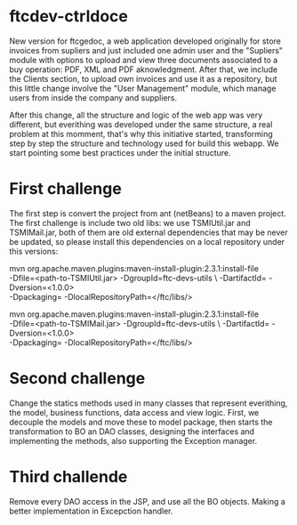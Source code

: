 # ftcdev-ctrldoce 

New version for ftcgedoc, a web application developed originally for store invoices from supliers and just included one admin user and the "Supliers" module with options to upload and view three documents associated to a buy operation: PDF, XML and PDF aknowledgment. After that, we include the Clients section, to upload own invoices and use it as a repository, but this little change involve the "User Management" module, which manage users from inside the company and suppliers. 

After this change, all the structure and logic of the web app was very different, but everithing was developed under the same structure, a real problem at this momment, that's why this initiative started, transforming step by step the structure and technology used for build this webapp. We start pointing some best practices under the initial structure.

# First challenge
The first step is convert the project from ant (netBeans) to a maven project. The first challenge is include two old libs:
we use TSMIUtil.jar and TSMIMail.jar, both of them are old external dependencies that may be never be updated, so please install this dependencies on a local repository under this versions:

  mvn org.apache.maven.plugins:maven-install-plugin:2.3.1:install-file \
                         -Dfile=<path-to-TSMIUtil.jar> -DgroupId=ftc-devs-utils \ 
                         -DartifactId=<TSMIUtil> -Dversion=<1.0.0> \
                         -Dpackaging=<jar> -DlocalRepositoryPath=</ftc/libs/>


  mvn org.apache.maven.plugins:maven-install-plugin:2.3.1:install-file \
                         -Dfile=<path-to-TSMIMail.jar> -DgroupId=ftc-devs-utils \ 
                         -DartifactId=<TSMIMail> -Dversion=<1.0.0> \
                         -Dpackaging=<jar> -DlocalRepositoryPath=</ftc/libs/>

# Second challenge
Change the statics methods used in many classes that represent everithing, the model, business functions, data access and view logic. First, we decouple the models and move these to model package, then starts the transformation to BO an DAO classes, designing the interfaces and implementing the methods, also supporting the Exception manager.

# Third challende
Remove every DAO access in the JSP, and use all the BO objects. Making a better implementation in Excepction handler. 

 
